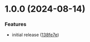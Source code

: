 # 1.0.0 (2024-08-14)


### Features

* initial release ([138fe7e](https://github.com/pjdauvert/mongoose-translation-plugin/commit/138fe7ea922917b409ebb977cb4694d401b4abfd))
